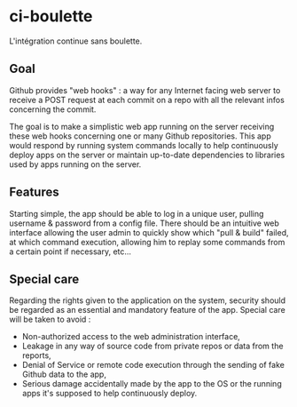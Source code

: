# ci-boulette

L'intégration continue sans boulette.

## Goal

Github provides "web hooks" : a way for any Internet facing web server to receive a POST request at each commit on a repo with all the relevant infos concerning the commit.

The goal is to make a simplistic web app running on the server receiving these web hooks concerning one or many Github repositories.
This app would respond by running system commands locally to help continuously deploy apps on the server or maintain up-to-date dependencies
to libraries used by apps running on the server.

## Features

Starting simple, the app should be able to log in a unique user, pulling username & password from a config file.
There should be an intuitive web interface allowing the user admin to quickly show which "pull & build" failed,
at which command execution, allowing him to replay some commands from a certain point if necessary, etc...

## Special care

Regarding the rights given to the application on the system, security should be regarded as an essential and mandatory feature of the app.
Special care will be taken to avoid :
   * Non-authorized access to the web administration interface,
   * Leakage in any way of source code from private repos or data from the reports,
   * Denial of Service or remote code execution through the sending of fake Github data to the app,
   * Serious damage accidentally made by the app to the OS or the running apps it's supposed to help continuously deploy.

